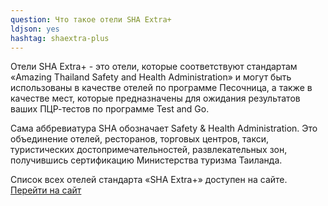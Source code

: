```yaml
---
question: Что такое отели SHA Extra+
ldjson: yes
hashtag: shaextra-plus
---
```


Отели SHA Extra+ - это отели, которые соответствуют стандартам «Amazing Thailand Safety and Health Administration» и могут быть использованы в качестве отелей по программе Песочница, а также в качестве мест, которые предназначены для ожидания результатов ваших ПЦР-тестов по программе Test and Go.

Сама аббревиатура SHA обозначает Safety & Health Administration. Это объединение отелей, ресторанов, торговых центров, такси, туристических достопримечательностей, развлекательных зон, получившись сертификацию Министерства туризма Таиланда.
  
Список всех отелей стандарта «SHA Extra+» доступен на сайте. [Перейти на сайт](https://web.thailandsha.com/shaextraplus)
  
  
